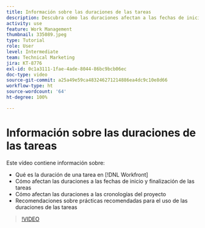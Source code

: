 ```yaml
---
title: Información sobre las duraciones de las tareas
description: Descubra cómo las duraciones afectan a las fechas de inicio y finalización de las tareas y cómo influyen en las cronologías del proyecto. También aprenda algunas prácticas recomendadas para usar las duraciones de las tareas.
activity: use
feature: Work Management
thumbnail: 335089.jpeg
type: Tutorial
role: User
level: Intermediate
team: Technical Marketing
jira: KT-8776
exl-id: 0c1a3111-1fae-4ade-8044-86bc9bcb06ec
doc-type: video
source-git-commit: a25a49e59ca483246271214886ea4dc9c10e8d66
workflow-type: ht
source-wordcount: '64'
ht-degree: 100%

---
```


# Información sobre las duraciones de las tareas

Este vídeo contiene información sobre:

* Qué es la duración de una tarea en [!DNL Workfront]
* Cómo afectan las duraciones a las fechas de inicio y finalización de las tareas
* Cómo afectan las duraciones a las cronologías del proyecto
* Recomendaciones sobre prácticas recomendadas para el uso de las duraciones de las tareas

>[!VIDEO](https://video.tv.adobe.com/v/335089/?quality=12&learn=on)
